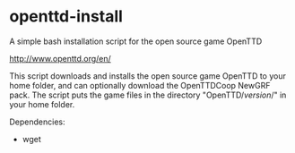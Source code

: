 openttd-install
===============

A simple bash installation script for the open source game OpenTTD

http://www.openttd.org/en/

This script downloads and installs the open source game OpenTTD to your
home folder, and can optionally download the OpenTTDCoop NewGRF pack.
The script puts the game files in the directory "OpenTTD/*version*/" in
your home folder.

Dependencies:

 - wget
